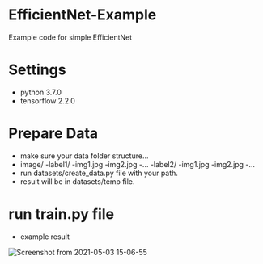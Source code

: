 # EfficientNet-Example
Example code for simple EfficientNet

# Settings
- python 3.7.0
- tensorflow 2.2.0

# Prepare Data
- make sure your data folder structure...
- image/
  -label1/
    -img1.jpg
    -img2.jpg
    -...
  -label2/
    -img1.jpg
    -img2.jpg
  -...
- run datasets/create_data.py file with your path.
- result will be in datasets/temp file.

# run train.py file
- example result

![Screenshot from 2021-05-03 15-06-55](https://user-images.githubusercontent.com/62841284/116846724-ed4cd380-ac23-11eb-8322-e1a0c558170e.png)
